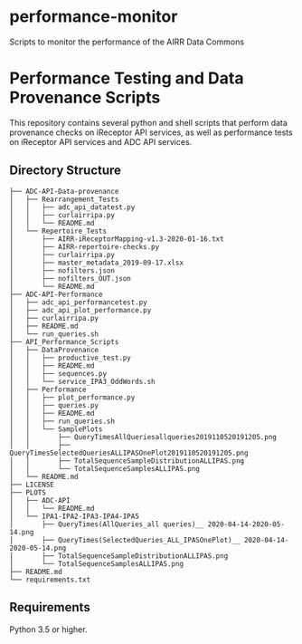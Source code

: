 # performance-monitor
Scripts to monitor the performance of the AIRR Data Commons

# Performance Testing and Data Provenance Scripts 	

This repository contains several python and shell scripts that perform data provenance checks on iReceptor API services, as well as performance tests on iReceptor API services and ADC API services. 	

## Directory Structure	

    ├── ADC-API-Data-provenance
    │   ├── Rearrangement_Tests
    │   │   ├── adc_api_datatest.py
    │   │   ├── curlairripa.py
    │   │   └── README.md
    │   └── Repertoire_Tests
    │       ├── AIRR-iReceptorMapping-v1.3-2020-01-16.txt
    │       ├── AIRR-repertoire-checks.py
    │       ├── curlairripa.py
    │       ├── master_metadata_2019-09-17.xlsx
    │       ├── nofilters.json
    │       ├── nofilters_OUT.json
    │       └── README.md
    ├── ADC-API-Performance
    │   ├── adc_api_performancetest.py
    │   ├── adc_api_plot_performance.py
    │   ├── curlairripa.py
    │   ├── README.md
    │   └── run_queries.sh
    ├── API_Performance_Scripts
    │   ├── DataProvenance
    │   │   ├── productive_test.py
    │   │   ├── README.md
    │   │   ├── sequences.py
    │   │   └── service_IPA3_OddWords.sh
    │   ├── Performance
    │   │   ├── plot_performance.py
    │   │   ├── queries.py
    │   │   ├── README.md
    │   │   ├── run_queries.sh
    │   │   └── SamplePlots
    │   │       ├── QueryTimesAllQueriesallqueries2019110520191205.png
    │   │       ├── QueryTimesSelectedQueriesALLIPASOnePlot2019110520191205.png
    │   │       ├── TotalSequenceSampleDistributionALLIPAS.png
    │   │       └── TotalSequenceSamplesALLIPAS.png
    │   └── README.md
    ├── LICENSE
    ├── PLOTS
    │   ├── ADC-API
    │   │   └── README.md
    │   └── IPA1-IPA2-IPA3-IPA4-IPA5
    │       ├── QueryTimes(AllQueries_all queries)__ 2020-04-14-2020-05-14.png
    │       ├── QueryTimes(SelectedQueries_ALL_IPASOnePlot)__ 2020-04-14-2020-05-14.png
    │       ├── TotalSequenceSampleDistributionALLIPAS.png
    │       └── TotalSequenceSamplesALLIPAS.png
    ├── README.md
    └── requirements.txt


## Requirements	

Python 3.5 or higher. 	



